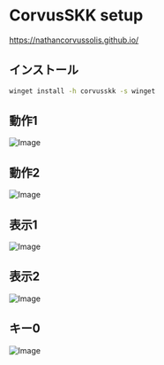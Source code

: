 # CorvusSKK setup

https://nathancorvussolis.github.io/

## インストール

```sh
winget install -h corvusskk -s winget
```

## 動作1

![Image](https://github.com/user-attachments/assets/c31886ad-4e75-44b4-bfd6-bcf835d6a53a)

## 動作2

![Image](https://github.com/user-attachments/assets/0f886f79-8168-4c5f-ba0d-a63501f6b52f)

## 表示1

![Image](https://github.com/user-attachments/assets/9cb773e8-ff86-4cce-a16e-624564b6f5e8)

## 表示2

![Image](https://github.com/user-attachments/assets/9e47c49b-c00f-4925-9c4b-5f1eb1f10396)

## キー0

![Image](https://github.com/user-attachments/assets/7367cdd3-2ad6-4764-986f-23a61d72629e)
